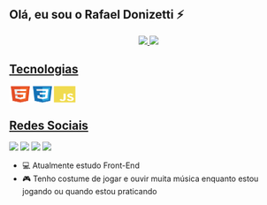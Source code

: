 ## Olá, eu sou o Rafael Donizetti ⚡

<div style="display: inline_block" align="center">
  <a href="https://github.com/RafaelDonizetti">
  <img height="180em" src="https://github-readme-stats.vercel.app/api?username=RafaelDonizetti&show_icons=true&theme=dark&include_all_commits=true&count_private=true"/>
  <img height="180em" src="https://github-readme-stats.vercel.app/api/top-langs/?username=RafaelDonizetti&layout=compact&langs_count=7&theme=dark"/>
</div>

## Tecnologias
<div style="display: flex"><br>
  <img align="center" alt="Rafa-HTML" height="30" width="40" src="https://raw.githubusercontent.com/devicons/devicon/master/icons/html5/html5-original.svg">
  <img align="center" alt="Rafa-CSS" height="30" width="40" src="https://raw.githubusercontent.com/devicons/devicon/master/icons/css3/css3-original.svg">
  <img align="center" alt="Rafa-Js" height="30" width="40" src="https://raw.githubusercontent.com/devicons/devicon/master/icons/javascript/javascript-plain.svg">
</div>

## Redes Sociais
<div> 
  <a href = "https://discord.gg/GjMpMEq" target:"_blank"><img src="https://img.shields.io/badge/Discord-7289DA?style=for-the-badge&logo=discord&logoColor=white"></a>
  <a href = "" target:"_blank"><img src="https://img.shields.io/badge/LinkedIn-0077B5?style=for-the-badge&logo=linkedin&logoColor=white"></a>
  <a href = "https://open.spotify.com/user/hyperx145?si=N7HRs6dCRUaJw0He_Mmojw&utm_source=whatsapp" target:"_blank"><img src="https://img.shields.io/badge/Spotify-1ED760?&style=for-the-badge&logo=spotify&logoColor=white"></a>
  <a href = "https://steamcommunity.com/id/ittezinoD/" target:"_blank"><img src="https://img.shields.io/badge/Steam-000000?style=for-the-badge&logo=steam&logoColor=white"></a>
</div>

- 💻 Atualmente estudo Front-End 
- 🎮 Tenho costume de jogar e ouvir muita música enquanto estou jogando ou quando estou praticando 
